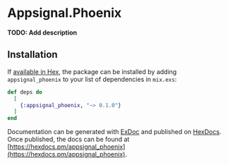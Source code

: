 # Appsignal.Phoenix

**TODO: Add description**

## Installation

If [available in Hex](https://hex.pm/docs/publish), the package can be installed
by adding `appsignal_phoenix` to your list of dependencies in `mix.exs`:

```elixir
def deps do
  [
    {:appsignal_phoenix, "~> 0.1.0"}
  ]
end
```

Documentation can be generated with [ExDoc](https://github.com/elixir-lang/ex_doc)
and published on [HexDocs](https://hexdocs.pm). Once published, the docs can
be found at [https://hexdocs.pm/appsignal_phoenix](https://hexdocs.pm/appsignal_phoenix).

